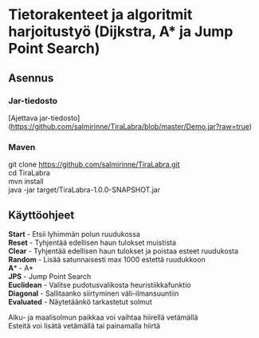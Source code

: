 ﻿# Tietorakenteet ja algoritmit harjoitustyö (Dijkstra, A* ja Jump Point Search)

## Asennus

### Jar-tiedosto

[Ajettava jar-tiedosto] (https://github.com/salmirinne/TiraLabra/blob/master/Demo.jar?raw=true)

### Maven

git clone https://github.com/salmirinne/TiraLabra.git  
cd TiraLabra  
mvn install  
java -jar target/TiraLabra-1.0.0-SNAPSHOT.jar  

## Käyttöohjeet

**Start** - Etsii lyhimmän polun ruudukossa  
**Reset** - Tyhjentää edellisen haun tulokset muistista   
**Clear** - Tyhjentää edellisen haun tulokset ja poistaa esteet ruudukosta  
**Random** - Lisää satunnaisesti max 1000 estettä ruudukkoon  
**A*** - A*  
**JPS** - Jump Point Search  
**Euclidean** - Valitse pudotusvalikosta heuristiikkafunktio  
**Diagonal** - Sallitaanko siirtyminen väli-ilmansuuntiin  
**Evaluated** - Näytetäänkö tarkastetut solmut  

Alku- ja maalisolmun paikkaa voi vaihtaa hiirellä vetämällä  
Esteitä voi lisätä vetämällä tai painamalla hiirtä
